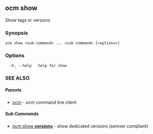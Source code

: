 ## ocm show

Show tags or versions

### Synopsis

```
ocm show <sub-command> ... <sub command> [<options>]
```

### Options

```
  -h, --help   help for show
```

### SEE ALSO

##### Parents

* [ocm](ocm.md)	 - ocm command line client


##### Sub Commands

* [ocm show <b>versions</b>](ocm_show_versions.md)	 - show dedicated versions (semver compliant)

